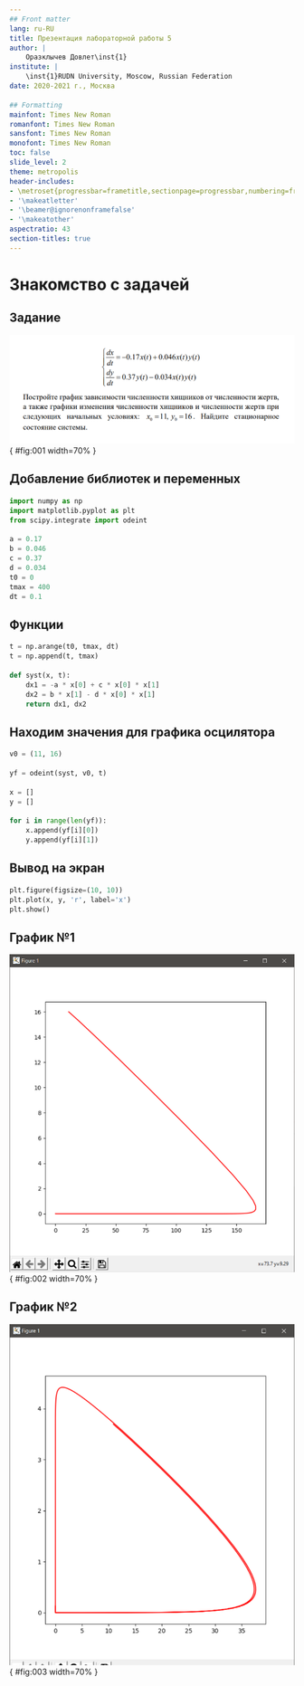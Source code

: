 ```yaml
---
## Front matter
lang: ru-RU
title: Презентация лабораторной работы 5
author: |
	Оразклычев Довлет\inst{1}
institute: |
	\inst{1}RUDN University, Moscow, Russian Federation
date: 2020-2021 г., Москва

## Formatting
mainfont: Times New Roman
romanfont: Times New Roman
sansfont: Times New Roman
monofont: Times New Roman
toc: false
slide_level: 2
theme: metropolis
header-includes:
- \metroset{progressbar=frametitle,sectionpage=progressbar,numbering=fraction}
- '\makeatletter'
- '\beamer@ignorenonframefalse'
- '\makeatother'
aspectratio: 43
section-titles: true
---
```


# Знакомство с задачей

## Задание

![Задание](image/1.png){ #fig:001 width=70% }



## Добавление библиотек и переменных

```Python
import numpy as np
import matplotlib.pyplot as plt
from scipy.integrate import odeint

a = 0.17
b = 0.046
c = 0.37
d = 0.034
t0 = 0
tmax = 400
dt = 0.1
```

## Функции
```Python
t = np.arange(t0, tmax, dt)
t = np.append(t, tmax)

def syst(x, t):
    dx1 = -a * x[0] + c * x[0] * x[1]
    dx2 = b * x[1] - d * x[0] * x[1]
    return dx1, dx2
```
## Находим значения для графика осцилятора

```Python
v0 = (11, 16)

yf = odeint(syst, v0, t)

x = []
y = []

for i in range(len(yf)):
    x.append(yf[i][0])
    y.append(yf[i][1])
```

## Вывод на экран
```Python
plt.figure(figsize=(10, 10))
plt.plot(x, y, 'r', label='x')
plt.show()
```
## График №1

![График №1](image/2.png){ #fig:002 width=70% }

## График №2

![График №2](image/3.png){ #fig:003 width=70% }

